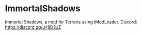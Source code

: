# ImmortalShadows
Immortal Shadows, a mod for Terraria using tModLoader. Discord: https://discord.gg/u48D2JZ
